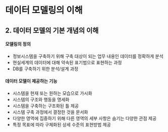 # 데이터 모델링의 이해

## 2. 데이터 모델의 기본 개념의 이해

#### 모델링의 정의 

- 정보시스템을 구축하기 위해 구축 대상이 되는 업무 내용인 데이터를 정확하게 분석
- 현실세계의 데이터에 대해 약속된 표기법으로 표현하는 과정
- DB를 구축하기 위한 분석/설계 과정



#### 데이터 모델이 제공하는 기능 

- 시스템을 현재 또는 원하는 모습으로 가시화
- 시스템의 구조와 행동을 명세화
- 시스템을 구축하는 구조화된 틀 제공
- 시스템 구축 과정에서 결정한 것을 문서화
- 다양한 영역에 집중하기 위해 다른 영역의 세부 사항은 숨기는 다양한 관점 제공
- 특정 목표에 따라 구체화된 상세 수준의 표현방법 제공


